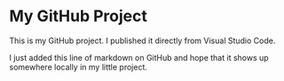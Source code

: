 # My GitHub Project

This is my GitHub project. I published it directly from Visual Studio Code.

I just added this line of markdown on GitHub and hope that it shows up somewhere locally in my little project.
